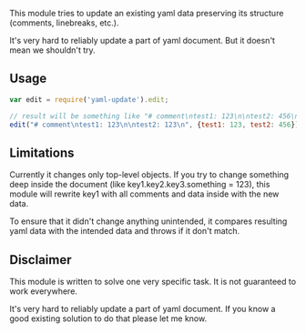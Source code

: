 
This module tries to update an existing yaml data preserving its structure (comments, linebreaks, etc.).

It's very hard to reliably update a part of yaml document. But it doesn't mean we shouldn't try.

## Usage

```javascript
var edit = require('yaml-update').edit;

// result will be something like "# comment\ntest1: 123\n\ntest2: 456\n"
edit("# comment\ntest1: 123\n\ntest2: 123\n", {test1: 123, test2: 456});
```

## Limitations

Currently it changes only top-level objects. If you try to change something deep inside the document (like key1.key2.key3.something = 123), this module will rewrite key1 with all comments and data inside with the new data.

To ensure that it didn't change anything unintended, it compares resulting yaml data with the intended data and throws if it don't match.

## Disclaimer

This module is written to solve one very specific task. It is not guaranteed to work everywhere.

It's very hard to reliably update a part of yaml document. If you know a good existing solution to do that please let me know.


